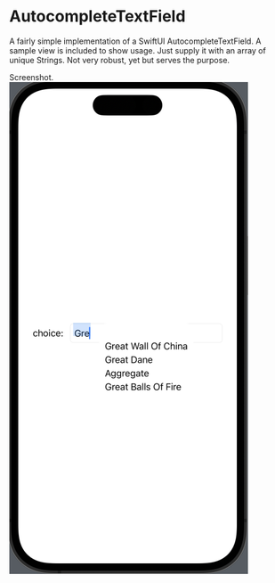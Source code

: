 # AutocompleteTextField

A fairly simple implementation of a SwiftUI AutocompleteTextField. A sample view is included to show usage. Just supply it with an array of unique Strings. Not very robust, yet but serves the purpose. 

Screenshot. 
![Simulator Screenshot](https://github.com/AphroditeSoftware/AutocompleteTextField/blob/main/AutocompleteTextField/Assets.xcassets/Screenshot.imageset/Screenshot.png)
